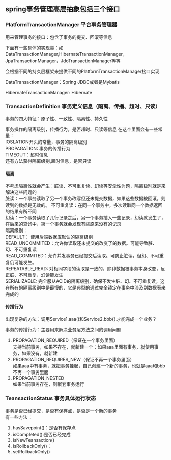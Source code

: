 ## spring事务管理高层抽象包括三个接口
### PlatformTransactionManager 平台事务管理器
用来管理事务的接口：包含了事务的提交、回滚等信息

下面有一些具体的实现类：如DataTransactionManager,HibernateTransactionManager，JpaTransactionManager，JdoTransactionManager等等

会根据不同的持久层框架来提供不同的PlatformTransactionManager接口实现

DataTransactionManager：Spring JDBC或者是Mybatis

HibernateTransactionManager: Hibernate

### TransactionDefinition 事务定义信息（隔离、传播、超时、只读）
事务的四大特征：原子性、一致性、隔离性、持久性

事务操作的隔离级别，传播行为，是否超时、只读等信息
在这个里面会有一些常量：  
IOSLATION开头的常量，事务的隔离级别  
PROPAGATION: 事务的传播行为  
TIMEOUT：超时信息  
还有方法获得隔离级别,超时信息，是否只读  

#### 隔离
不考虑隔离性就会产生：脏读、不可重复读、幻读等安全性为题，隔离级别就是来解决这些问题的  
脏读：一个事务读取了另一个事务改写但还未提交数据，如果这些数据被回滚，则读到的数据是无效的。
不可重复读：在同一个事务中，多次读取同一个数据返回的结果有所不同  
幻读：一个事务读取了几行记录之后，另一个事务插入一些记录，幻读就发生了，在后来的查询中，第一个事务就会发现有些原来没有的记录  
隔离级别：  
DEFAULT： 使用后端数据库默认的隔离级别  
READ_UNCOMMITED：允许你读取还未提交的改变了的数据。可能导致脏、幻、不可重复读  
READ_COMMITED：允许并发事务已经提交后读取。可防止脏读，但幻、不可重复仍可能发生。  
REPEATABLE_READ: 对相同字段的读取是一致的，除非数据被事务本身改变，反正脏、不可重复，幻读能发生  
SERIALIZABLE: 完全服从ACID的隔离级别，确保不发生脏、幻、不可重复读。这在所有的隔离级别中是最慢的，它是典型的通过完全锁定在事务中涉及到数据表来完成的  

#### 传播行为
出现复杂的方法：调用Service1.aaa()和Service2.bbb().才能完成一个业务？  

事务的传播行为：主要用来解决业务层方法之间的调用问题  
1. PROPAGATION_REQUIRED（保证在一个事务里面）  
    支持当前事务，如果不存在，就新建一个：如果aaa里面有事务，就使用事务，如果没有，就新建  
1. PROPAGATION_REQUIRES_NEW（保证不再一个事务里面）   
    如果aaa中有事务，就把事务挂起，自己创建一个新的事务，也就是aaa和bbb不再一个事务里面  
1. PROPAGATION_NESTED  
    如果当前事务存在，则嵌套事务运行  

### TeansactionStatus 事务具体运行状态
事务是否已经提交，是否有保存点，是否是一个新的事务  
有一些方法：  
1. hasSavepoint()：是否有保存点  
1. isCompleted():是否已经完成  
1. isNewTeansaction()
1. isRollbackOnly()：
1. setRollbackOnly()